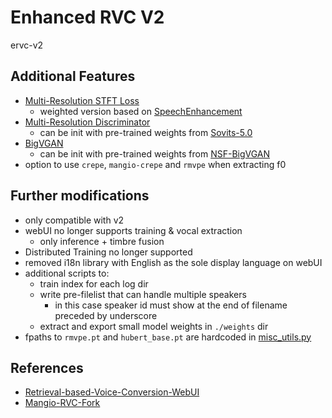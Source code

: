 # Enhanced RVC V2
ervc-v2

## Additional Features
* [Multi-Resolution STFT Loss](lib/model/losses.py#L156)
  * weighted version based on [SpeechEnhancement](https://github.com/Nitin4525/SpeechEnhancement/blob/master/loss.py#L98)
* [Multi-Resolution Discriminator](lib/model/discriminator.py#L201)
  * can be init with pre-trained weights from [Sovits-5.0](https://github.com/PlayVoice/so-vits-svc-5.0/releases/tag/5.0)
* [BigVGAN](lib/model/generator.py#L413)
  * can be init with pre-trained weights from [NSF-BigVGAN](https://github.com/PlayVoice/NSF-BigVGAN/releases/tag/release)
* option to use `crepe`, `mangio-crepe` and `rmvpe` when extracting f0

## Further modifications
* only compatible with v2
* webUI no longer supports training & vocal extraction
  * only inference + timbre fusion
* Distributed Training no longer supported
* removed i18n library with English as the sole display language on webUI
* additional scripts to:
  * train index for each log dir
  * write pre-filelist that can handle multiple speakers
    * in this case speaker id must show at the end of filename preceded by underscore
  * extract and export small model weights in `./weights` dir
* fpaths to `rmvpe.pt`  and `hubert_base.pt` are hardcoded in [misc_utils.py](lib/utils/misc_utils.py#L21)

## References
* [Retrieval-based-Voice-Conversion-WebUI](https://github.com/RVC-Project/Retrieval-based-Voice-Conversion-WebUI)
* [Mangio-RVC-Fork](https://github.com/Mangio621/Mangio-RVC-Fork)
